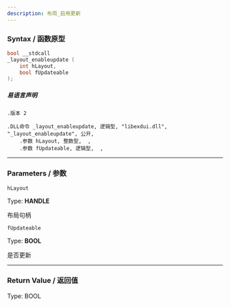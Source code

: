 ```yaml
---
description: 布局_启用更新
---
```


### Syntax / 函数原型

```C++
bool __stdcall 
_layout_enableupdate (
    int hLayout,
    bool fUpdateable
);
```

##### 易语言声明

```Elang
.版本 2

.DLL命令 _layout_enableupdate, 逻辑型, "libexdui.dll", "_layout_enableupdate", 公开, 
    .参数 hLayout, 整数型,  , 
    .参数 fUpdateable, 逻辑型,  , 
```

---

### Parameters / 参数

`hLayout`

Type: **HANDLE**

布局句柄

`fUpdateable`

Type: **BOOL**

是否更新

---

### Return Value / 返回值

Type: BOOL
